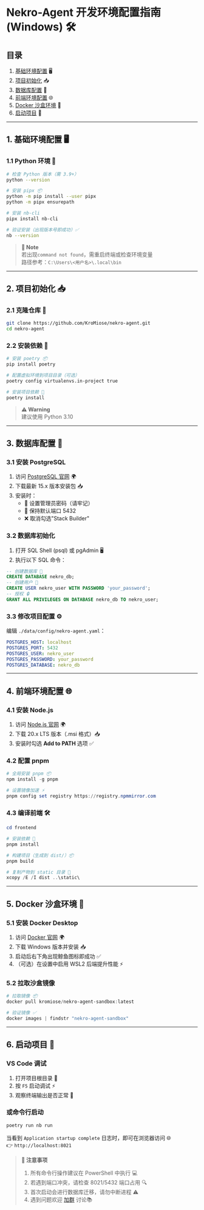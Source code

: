 # Nekro-Agent 开发环境配置指南 (Windows) 🛠️

## 目录
1. [基础环境配置](#1-基础环境配置) 🖥️
2. [项目初始化](#2-项目初始化) 📥
3. [数据库配置](#3-数据库配置) 🐘
4. [前端环境配置](#4-前端环境配置) 🌐
5. [Docker 沙盒环境](#5-docker-沙盒环境) 🐳
6. [启动项目](#6-启动项目) 🚀

---

## 1. 基础环境配置 🖥️

### 1.1 Python 环境 🐍
```bash
# 检查 Python 版本（需 3.9+）
python --version

# 安装 pipx 📦
python -m pip install --user pipx
python -m pipx ensurepath

# 安装 nb-cli
pipx install nb-cli

# 验证安装（出现版本号即成功）✅
nb --version
```

> **📝 Note**  
> 若出现`command not found`，需重启终端或检查环境变量  
> 路径参考：`C:\Users\<用户名>\.local\bin`

---

## 2. 项目初始化 📥

### 2.1 克隆仓库 📂
```bash
git clone https://github.com/KroMiose/nekro-agent.git
cd nekro-agent
```

### 2.2 安装依赖 🔧
```bash
# 安装 poetry 📦
pip install poetry

# 配置虚拟环境到项目目录（可选）
poetry config virtualenvs.in-project true

# 安装项目依赖 🧩
poetry install
```

> **⚠️ Warning**  
> 建议使用 Python 3.10

---

## 3. 数据库配置 🐘

### 3.1 安装 PostgreSQL
1. 访问 [PostgreSQL 官网](https://www.postgresql.org/download/windows/) 🌍
2. 下载最新 15.x 版本安装包 📥
3. 安装时：
   - 🔑 设置管理员密码（请牢记）
   - 🚪 保持默认端口 5432
   - ❌ 取消勾选"Stack Builder"

### 3.2 数据库初始化
1. 打开 SQL Shell (psql) 或 pgAdmin 🖥️
2. 执行以下 SQL 命令：
```sql
-- 创建数据库 📂
CREATE DATABASE nekro_db;
-- 创建用户 👤
CREATE USER nekro_user WITH PASSWORD 'your_password';
-- 授权 🔒
GRANT ALL PRIVILEGES ON DATABASE nekro_db TO nekro_user;
```

### 3.3 修改项目配置 ⚙️
编辑 `./data/config/nekro-agent.yaml`：
```yaml
POSTGRES_HOST: localhost
POSTGRES_PORT: 5432
POSTGRES_USER: nekro_user
POSTGRES_PASSWORD: your_password
POSTGRES_DATABASE: nekro_db
```

---

## 4. 前端环境配置 🌐

### 4.1 安装 Node.js
1. 访问 [Node.js 官网](https://nodejs.org/) 🌍
2. 下载 20.x LTS 版本（.msi 格式）📥
3. 安装时勾选 **Add to PATH** 选项 ✅

### 4.2 配置 pnpm
```powershell
# 全局安装 pnpm 📦
npm install -g pnpm

# 设置镜像加速 ⚡
pnpm config set registry https://registry.npmmirror.com
```

### 4.3 编译前端 🛠️
```powershell
cd frontend

# 安装依赖 🧩
pnpm install

# 构建项目（生成到 dist/）📦
pnpm build

# 复制产物到 static 目录 📂
xcopy /E /I dist ..\static\
```

---

## 5. Docker 沙盒环境 🐳

### 5.1 安装 Docker Desktop
1. 访问 [Docker 官网](https://www.docker.com/products/docker-desktop/) 🌍
2. 下载 Windows 版本并安装 📥
3. 启动后右下角出现鲸鱼图标即成功 ✅
4. （可选）在设置中启用 WSL2 后端提升性能 ⚡

### 5.2 拉取沙盒镜像
```powershell
# 拉取镜像 📦
docker pull kromiose/nekro-agent-sandbox:latest

# 验证镜像 ✅
docker images | findstr "nekro-agent-sandbox"
```

---

## 6. 启动项目 🚀

### VS Code 调试
1. 打开项目根目录 📂
2. 按 `F5` 启动调试 ⚡
3. 观察终端输出是否正常 👀

### 或命令行启动
```bash
poetry run nb run
```

当看到 `Application startup complete` 日志时，即可在浏览器访问 🌐  
👉 `http://localhost:8021`

> **📌 注意事项**  
> 1. 所有命令行操作建议在 PowerShell 中执行 💻  
> 2. 若遇到端口冲突，请检查 8021/5432 端口占用 🔍  
> 3. 首次启动会进行数据库迁移，请勿中断进程 ⚠️  
> 4. 遇到问题欢迎 [加群](https://jq.qq.com/?_wv=1027&k=71t9iCT7) 讨论📚

